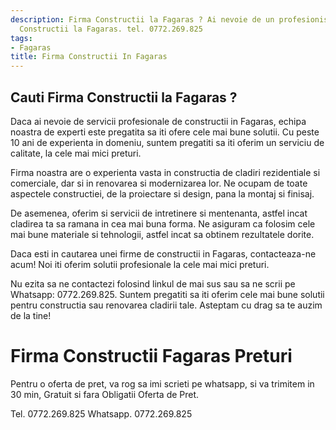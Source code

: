 ```yaml
---
description: Firma Constructii la Fagaras ? Ai nevoie de un profesionist in Firma
  Constructii la Fagaras. tel. 0772.269.825
tags:
- Fagaras
title: Firma Constructii In Fagaras
---
```



## Cauti Firma Constructii la Fagaras ?

Daca ai nevoie de servicii profesionale de constructii in Fagaras, echipa noastra de experti este pregatita sa iti ofere cele mai bune solutii. Cu peste 10 ani de experienta in domeniu, suntem pregatiti sa iti oferim un serviciu de calitate, la cele mai mici preturi. 

Firma noastra are o experienta vasta in constructia de cladiri rezidentiale si comerciale, dar si in renovarea si modernizarea lor. Ne ocupam de toate aspectele constructiei, de la proiectare si design, pana la montaj si finisaj. 

De asemenea, oferim si servicii de intretinere si mentenanta, astfel incat cladirea ta sa ramana in cea mai buna forma. Ne asiguram ca folosim cele mai bune materiale si tehnologii, astfel incat sa obtinem rezultatele dorite. 

Daca esti in cautarea unei firme de constructii in Fagaras, contacteaza-ne acum! Noi iti oferim solutii profesionale la cele mai mici preturi. 

Nu ezita sa ne contactezi folosind linkul de mai sus sau sa ne scrii pe Whatsapp: 0772.269.825. 
Suntem pregatiti sa iti oferim cele mai bune solutii pentru constructia sau renovarea cladirii tale. 
Asteptam cu drag sa te auzim de la tine!

# Firma Constructii Fagaras Preturi
Pentru o oferta de pret, va rog sa imi scrieti pe whatsapp, si va trimitem in 30 min, Gratuit si fara Obligatii Oferta de Pret.

Tel. 0772.269.825
Whatsapp. 0772.269.825
